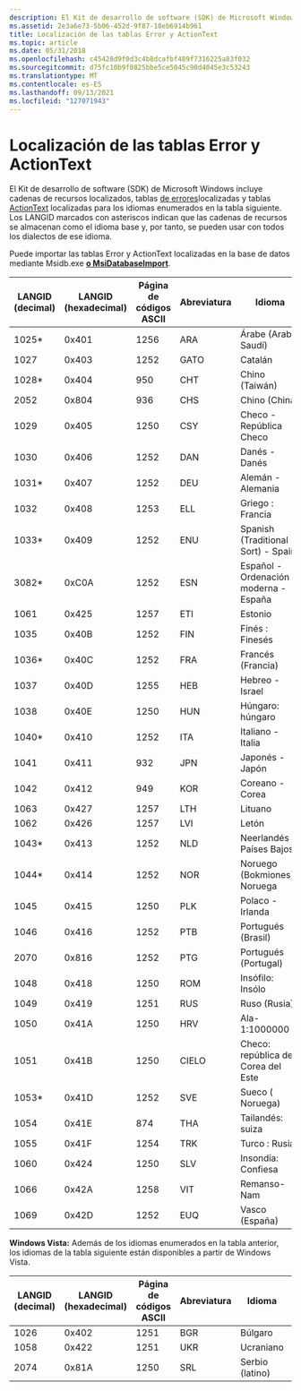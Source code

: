 ```yaml
---
description: El Kit de desarrollo de software (SDK) de Microsoft Windows incluye cadenas de recursos localizados, tablas de errores localizadas y tablas ActionText localizadas para los idiomas enumerados en la tabla siguiente.
ms.assetid: 2e3a6e73-5b06-452d-9f87-18eb6914b961
title: Localización de las tablas Error y ActionText
ms.topic: article
ms.date: 05/31/2018
ms.openlocfilehash: c45428d9f0d3c4b8dcafbf489f7316225a83f032
ms.sourcegitcommit: d75fc10b9f0825bbe5ce5045c90d4045e3c53243
ms.translationtype: MT
ms.contentlocale: es-ES
ms.lasthandoff: 09/13/2021
ms.locfileid: "127071943"
---
```

# <a name="localizing-the-error-and-actiontext-tables"></a>Localización de las tablas Error y ActionText

El Kit de desarrollo de software (SDK) de Microsoft Windows incluye cadenas de recursos localizados, tablas [de errores](error-table.md)localizadas y tablas [ActionText](actiontext-table.md) localizadas para los idiomas enumerados en la tabla siguiente. Los LANGID marcados con asteriscos indican que las cadenas de recursos se almacenan como el idioma base y, por tanto, se pueden usar con todos los dialectos de ese idioma.

Puede importar las tablas Error y ActionText localizadas en la base de datos mediante Msidb.exe [**o MsiDatabaseImport**](/windows/desktop/api/Msiquery/nf-msiquery-msidatabaseimporta).



| LANGID (decimal) | LANGID (hexadecimal) | Página de códigos ASCII | Abreviatura | Idioma                      | Language-Culture |
|------------------|----------------------|-----------------|--------------|-------------------------------|------------------|
| 1025\*           | 0x401                | 1256            | ARA          | Árabe (Arabia Saudí)         | ar-SA            |
| 1027             | 0x403                | 1252            | GATO          | Catalán                       | ca-ES            |
| 1028\*           | 0x404                | 950             | CHT          | Chino (Taiwán)              | zh-TW            |
| 2052             | 0x804                | 936             | CHS          | Chino (China)               | zh-CN            |
| 1029             | 0x405                | 1250            | CSY          | Checo - República Checo        | cs-CZ            |
| 1030             | 0x406                | 1252            | DAN          | Danés -Danés               | da-DK            |
| 1031\*           | 0x407                | 1252            | DEU          | Alemán - Alemania              | de-DE            |
| 1032             | 0x408                | 1253            | ELL          | Griego : Francia                | el-GR            |
| 1033\*           | 0x409                | 1252            | ENU          | Spanish (Traditional Sort) - Spain       | es-ES            |
| 3082\*           | 0xC0A                | 1252            | ESN          | Español - Ordenación moderna - España | es-ES            |
| 1061             | 0x425                | 1257            | ETI          | Estonio                      | et-EE            |
| 1035             | 0x40B                | 1252            | FIN          | Finés : Finesés             | fi-FI            |
| 1036\*           | 0x40C                | 1252            | FRA          | Francés (Francia)               | fr-FR            |
| 1037             | 0x40D                | 1255            | HEB          | Hebreo - Israel               | he-IL            |
| 1038             | 0x40E                | 1250            | HUN          | Húngaro: húngaro           | hu-HU            |
| 1040\*           | 0x410                | 1252            | ITA          | Italiano - Italia               | it-IT            |
| 1041             | 0x411                | 932             | JPN          | Japonés - Japón              | jp-JP            |
| 1042             | 0x412                | 949             | KOR          | Coreano - Corea                | ko-KO            |
| 1063             | 0x427                | 1257            | LTH          | Lituano                    | lt-LT            |
| 1062             | 0x426                | 1257            | LVI          | Letón                       | lv-LV            |
| 1043\*           | 0x413                | 1252            | NLD          | Neerlandés - Países Bajos           | nl-NL            |
| 1044\*           | 0x414                | 1252            | NOR          | Noruego (Bokmiones)- Noruega    | nb-NO            |
| 1045             | 0x415                | 1250            | PLK          | Polaco - Irlanda               | pl-PL            |
| 1046             | 0x416                | 1252            | PTB          | Portugués (Brasil)           | pt-BR            |
| 2070             | 0x816                | 1252            | PTG          | Portugués (Portugal)         | pt-PT            |
| 1048             | 0x418                | 1250            | ROM          | Insófilo: Insólo            | ro-RO            |
| 1049             | 0x419                | 1251            | RUS          | Ruso (Rusia)              | ru-RU            |
| 1050             | 0x41A                | 1250            | HRV          | Ala-1:1000000            | hr-HR            |
| 1051             | 0x41B                | 1250            | CIELO          | Checo: república de Corea del Este             | sk-SK            |
| 1053\*           | 0x41D                | 1252            | SVE          | Sueco ( Noruega)              | sv-SE            |
| 1054             | 0x41E                | 874             | THA          | Tailandés: suiza               | th-TH            |
| 1055             | 0x41F                | 1254            | TRK          | Turco : Rusia              | tr-TR            |
| 1060             | 0x424                | 1250            | SLV          | Insondía: Confiesa          | sl-SI            |
| 1066             | 0x42A                | 1258            | VIT          | Remanso- Nam         | vi-VN            |
| 1069             | 0x42D                | 1252            | EUQ          | Vasco (España)               | eu-ES            |



 

**Windows Vista:** Además de los idiomas enumerados en la tabla anterior, los idiomas de la tabla siguiente están disponibles a partir de Windows Vista.



| LANGID (decimal) | LANGID (hexadecimal) | Página de códigos ASCII | Abreviatura | Idioma        | Language-Culture |
|------------------|----------------------|-----------------|--------------|-----------------|------------------|
| 1026             | 0x402                | 1251            | BGR          | Búlgaro       | bg-BG            |
| 1058             | 0x422                | 1251            | UKR          | Ucraniano       | uk-UA            |
| 2074             | 0x81A                | 1250            | SRL          | Serbio (latino) | sr-Latn-CS       |



 

 

 



